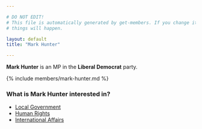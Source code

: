 ```yaml
---

# DO NOT EDIT!
# This file is automatically generated by get-members. If you change it, bad
# things will happen.

layout: default
title: "Mark Hunter"

---
```


**Mark Hunter** is an MP in the **Liberal Democrat** party.

{% include members/mark-hunter.md %}

### What is Mark Hunter interested in?


* [Local Government](/interests/local-government.html)
* [Human Rights](/interests/human-rights.html)
* [International Affairs](/interests/international-affairs.html)
